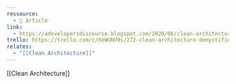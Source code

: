 ```yaml
---
ressource:
  - 📰 Article
link:
  - https://adevelopersdiscourse.blogspot.com/2020/06/clean-architecture-demystified.html
trello: https://trello.com/c/XeWUNV9s/272-clean-architecture-demystified
relates:
  - "[[Clean Architecture]]"
---
```

[[Clean Architecture]]